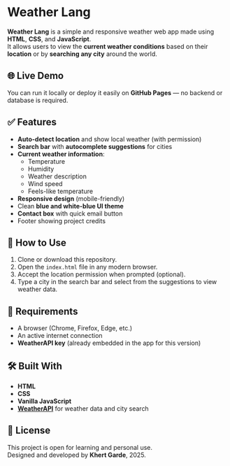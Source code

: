 # Weather Lang

**Weather Lang** is a simple and responsive weather web app made using **HTML**, **CSS**, and **JavaScript**.  
It allows users to view the **current weather conditions** based on their **location** or by **searching any city** around the world.

## 🌐 Live Demo
You can run it locally or deploy it easily on **GitHub Pages** — no backend or database is required.

## ✅ Features

- **Auto-detect location** and show local weather (with permission)
- **Search bar** with **autocomplete suggestions** for cities
- **Current weather information**:
  - Temperature
  - Humidity
  - Weather description
  - Wind speed
  - Feels-like temperature
- **Responsive design** (mobile-friendly)
- Clean **blue and white-blue UI theme**
- **Contact box** with quick email button
- Footer showing project credits

## 📁 How to Use

1. Clone or download this repository.
2. Open the `index.html` file in any modern browser.
3. Accept the location permission when prompted (optional).
4. Type a city in the search bar and select from the suggestions to view weather data.

## 🔧 Requirements

- A browser (Chrome, Firefox, Edge, etc.)
- An active internet connection
- **WeatherAPI key** (already embedded in the app for this version)

## 🛠 Built With

- **HTML**
- **CSS**
- **Vanilla JavaScript**
- **[WeatherAPI](https://www.weatherapi.com/)** for weather data and city search

## 📄 License

This project is open for learning and personal use.  
Designed and developed by **Khert Garde**, 2025.
